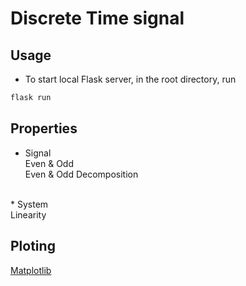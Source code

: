 # Discrete Time signal

## Usage 
* To start local Flask server, in the root directory, run
```bash
flask run
```

## Properties
* Signal<br/>
Even & Odd<br/>
Even & Odd Decomposition<br/>
<br/>
* System<br/>
Linearity<br/>

## Ploting
[Matplotlib](https://matplotlib.org/index.html)
